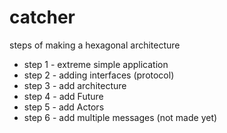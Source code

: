 # catcher
steps of making a hexagonal architecture

* step 1 - extreme simple application
* step 2 - adding interfaces (protocol)
* step 3 - add architecture
* step 4 - add Future
* step 5 - add Actors 
* step 6 - add multiple messages (not made yet)

